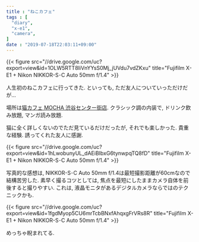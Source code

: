 ```yaml
---
title : "ねこカフェ"
tags : [
  "diary",
  "x-e1",
  "camera",
]
date : "2019-07-18T22:03:11+09:00"
---
```


{{< figure src="//drive.google.com/uc?export=view&id=1OLW5RTT8IiVnYYsS0Mj_jUVdu7vdZKxu" title="Fujifilm X-E1 + Nikon NIKKOR-S･C Auto 50mm f/1.4" >}}

人生初のねこカフェに行ってきた. といっても, ただ友人についていっただけだが...
<!--more-->
場所は[猫カフェ MOCHA 渋谷センター街店](http://catmocha.jp/shibuya/). 
クラシック調の内装で, ドリンク飲み放題, マンガ読み放題. 

猫に全く詳しくないのでただ見ているだけだったが, それでも楽しかった. 貴重な経験. 誘ってくれた友人に感謝.   

{{< figure src="//drive.google.com/uc?export=view&id=1hLwobunyUL_dAEiBIbxG6tynwpqTQ8fD" title="Fujifilm X-E1 + Nikon NIKKOR-S･C Auto 50mm f/1.4" >}}

写真的な感想は, NIKKOR-S･C Auto 50mm f/1.4は最短撮影距離が60cmなので結構苦労した. 
素早く撮るコツとしては, 焦点を最短にしたままカメラ自体を前後すると撮りやすい. 
これは, 液晶モニタがあるデジタルカメラならではのテクニックかも.   

{{< figure src="//drive.google.com/uc?export=view&id=1fgdMyop5CU6mrTcbBNxfAhqxgFrVRs8R" title="Fujifilm X-E1 + Nikon NIKKOR-S･C Auto 50mm f/1.4" >}}

めっちゃ睨まれてる. 
